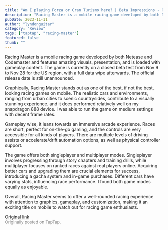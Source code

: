 ```yaml
---
title: "Am I playing Forza or Gran Turismo here? | Beta Impressions - Racing Master"
description: "Racing Master is a mobile racing game developed by both Netease and Codemaster and features amazing visuals, presentation, and is loaded with gameplay content. The game is currently on a closed beta test from Nov 9 to Nov 28 for the US region, with a full data wipe afterwards. The official release date is still unannounced."
pubDate: 2023-11-11
author: "lyndonguitar"
category: "Review"
tags: ["taptap", "racing-master"]
featured: false
thumb: ""
---
```


Racing Master is a mobile racing game developed by both Netease and Codemaster and features amazing visuals, presentation, and is loaded with gameplay content. The game is currently on a closed beta test from Nov 9 to Nov 28 for the US region, with a full data wipe afterwards. The official release date is still unannounced.

Graphically, Racing Master stands out as one of the best, if not the best, looking racing games on mobile. The realistic cars and environments, ranging from urban cities to scenic countrysides, contribute to a visually stunning experience. and it does performed relatively well on my snapdragon 888 device. I was able to run the game on medium settings with decent frame rates.

Gameplay wise, it leans towards an immersive arcade experience. Races are short, perfect for on-the-go gaming, and the controls are very accessible for all kinds of players. There are multiple levels of driving assists or accelerate/drift automation options, as well as physical controller support.

The game offers both singleplayer and multiplayer modes. Singleplayer involves progressing through story chapters and training drills, while multiplayer focuses on ranked races against real players online. Acquiring better cars and upgrading them are crucial elements for success, introducing a gacha system and in-game purchases. Different cars have varying stats, influencing race performance. I found both game modes equally as enjoyable.

Overall, Racing Master seems to offer a well-rounded racing experience with attention to graphics, gameplay, and customization, making it an exciting title on mobile to watch out for racing game enthusiasts.

[Original link](https://www.taptap.io/post/6534383)<br><span style="font-size: 0.95em; color: #888;">Originally posted on TapTap.</span>
